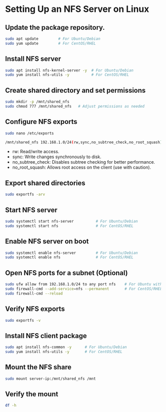# Setting Up an NFS Server on Linux


## Update the package repository.

```bash
sudo apt update         # For Ubuntu/Debian
sudo yum update         # For CentOS/RHEL
```

## Install NFS server
```bash
sudo apt install nfs-kernel-server -y  # For Ubuntu/Debian
sudo yum install nfs-utils -y          # For CentOS/RHEL
```

## Create shared directory and set permissions
```bash
sudo mkdir -p /mnt/shared_nfs
sudo chmod 777 /mnt/shared_nfs   # Adjust permissions as needed
```

## Configure NFS exports
```bash
sudo nano /etc/exports

/mnt/shared_nfs 192.168.1.0/24(rw,sync,no_subtree_check,no_root_squash)
```

- rw: Read/write access.
- sync: Write changes synchronously to disk.
- no_subtree_check: Disables subtree checking for better performance.
- no_root_squash: Allows root access on the client (use with caution).

## Export shared directories
```bash
sudo exportfs -arv
```

## Start NFS server
```bash
sudo systemctl start nfs-server          # For Ubuntu/Debian
sudo systemctl start nfs                 # For CentOS/RHEL
```

## Enable NFS server on boot
```bash
sudo systemctl enable nfs-server         # For Ubuntu/Debian
sudo systemctl enable nfs                # For CentOS/RHEL
```

## Open NFS ports for a subnet (Optional)
```bash
sudo ufw allow from 192.168.1.0/24 to any port nfs    # For Ubuntu with UFW
sudo firewall-cmd --add-service=nfs --permanent       # For CentOS/RHEL
sudo firewall-cmd --reload
```

## Verify NFS exports
```bash
sudo exportfs -v
```

## Install NFS client package
```bash
sudo apt install nfs-common -y      # For Ubuntu/Debian
sudo yum install nfs-utils -y       # For CentOS/RHEL
```

## Mount the NFS share
```bash
sudo mount server-ip:/mnt/shared_nfs /mnt
```

## Verify the mount
```bash
df -h
```
